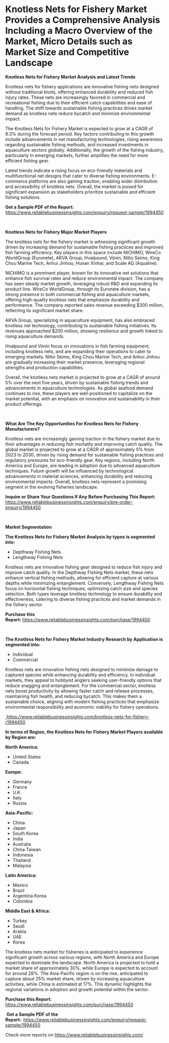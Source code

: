 <p><h1>Knotless Nets for Fishery Market Provides a Comprehensive Analysis Including a Macro Overview of the Market, Micro Details such as Market Size and Competitive Landscape</h1></p><p><strong>Knotless Nets for Fishery Market Analysis and Latest Trends</strong></p>
<p><p>Knotless nets for fishery applications are innovative fishing nets designed without traditional knots, offering enhanced durability and reduced fish injury rates. These nets are increasingly favored in commercial and recreational fishing due to their efficient catch capabilities and ease of handling. The shift towards sustainable fishing practices drives market demand as knotless nets reduce bycatch and minimize environmental impact.</p><p>The Knotless Nets for Fishery Market is expected to grow at a CAGR of 9.3% during the forecast period. Key factors contributing to this growth include advancements in net manufacturing technologies, rising awareness regarding sustainable fishing methods, and increased investments in aquaculture sectors globally. Additionally, the growth of the fishing industry, particularly in emerging markets, further amplifies the need for more efficient fishing gear.</p><p>Latest trends indicate a rising focus on eco-friendly materials and multifunctional net designs that cater to diverse fishing environments. E-commerce platforms are also gaining traction, enabling wider distribution and accessibility of knotless nets. Overall, the market is poised for significant expansion as stakeholders prioritize sustainable and efficient fishing solutions.</p></p>
<p><strong>Get a Sample PDF of the Report:&nbsp;</strong> <a href="https://www.reliablebusinessinsights.com/enquiry/request-sample/1994450?utm_campaign=3298&utm_medium=2&utm_source=Github&utm_content=ia&utm_term=30032025&utm_id=knotless-nets-for-fishery">https://www.reliablebusinessinsights.com/enquiry/request-sample/1994450</a></p>
<p>&nbsp;</p>
<p><strong>Knotless Nets for Fishery Major Market Players</strong></p>
<p><p>The knotless nets for the fishery market is witnessing significant growth driven by increasing demand for sustainable fishing practices and improved fish farming efficiency. Key players in this space include NICHIMO, WireCo WorldGroup (Euronete), AKVA Group, Hvalpsund, Vónin, Nitto Seimo, King Chou Marine Tech, Anhui Jinhou, Hunan Xinhai, and Scale AQ (Aqualine).</p><p>NICHIMO is a prominent player, known for its innovative net solutions that enhance fish survival rates and reduce environmental impact. The company has seen steady market growth, leveraging robust R&D and expanding its product line. WireCo WorldGroup, through its Euronete division, has a strong presence in both commercial fishing and aquaculture markets, offering high-quality knotless nets that emphasize durability and performance. The company reported sales revenue exceeding $300 million, reflecting its significant market share.</p><p>AKVA Group, specializing in aquaculture equipment, has also embraced knotless net technology, contributing to sustainable fishing initiatives. Its revenues approached $200 million, showing resilience and growth linked to rising aquaculture demands.</p><p>Hvalpsund and Vónin focus on innovations in fish farming equipment, including knotless nets, and are expanding their operations to cater to emerging markets. Nitto Seimo, King Chou Marine Tech, and Anhui Jinhou are gradually increasing their market presence, leveraging regional strengths and production capabilities.</p><p>Overall, the knotless nets market is projected to grow at a CAGR of around 5% over the next five years, driven by sustainable fishing trends and advancements in aquaculture technologies. As global seafood demand continues to rise, these players are well-positioned to capitalize on the market potential, with an emphasis on innovation and sustainability in their product offerings.</p></p>
<p>&nbsp;</p>
<p><strong>What Are The Key Opportunities For Knotless Nets for Fishery Manufacturers?</strong></p>
<p><p>Knotless nets are increasingly gaining traction in the fishery market due to their advantages in reducing fish mortality and improving catch quality. The global market is projected to grow at a CAGR of approximately 5% from 2023 to 2030, driven by rising demand for sustainable fishing practices and regulatory pressures for eco-friendly gear. Key regions, including North America and Europe, are leading in adoption due to advanced aquaculture techniques. Future growth will be influenced by technological advancements in material sciences, enhancing durability and reducing environmental impacts. Overall, knotless nets represent a promising segment in the evolving fisheries landscape.</p></p>
<p><strong>Inquire or Share Your Questions If Any Before Purchasing This Report:</strong> <a href="https://www.reliablebusinessinsights.com/enquiry/pre-order-enquiry/1994450?utm_campaign=3298&utm_medium=2&utm_source=Github&utm_content=ia&utm_term=30032025&utm_id=knotless-nets-for-fishery">https://www.reliablebusinessinsights.com/enquiry/pre-order-enquiry/1994450</a></p>
<p>&nbsp;</p>
<p><strong>Market Segmentation</strong></p>
<p><strong>The Knotless Nets for Fishery Market Analysis by types is segmented into:</strong></p>
<p><ul><li>Depthway Fishing Nets</li><li>Lengthway Fishing Nets</li></ul></p>
<p><p>Knotless nets are innovative fishing gear designed to reduce fish injury and improve catch quality. In the Depthway Fishing Nets market, these nets enhance vertical fishing methods, allowing for efficient capture at various depths while minimizing entanglement. Conversely, Lengthway Fishing Nets focus on horizontal fishing techniques, optimizing catch size and species selection. Both types leverage knotless technology to ensure durability and effectiveness, catering to diverse fishing practices and market demands in the fishery sector.</p></p>
<p><strong>Purchase this Report:&nbsp;</strong><a href="https://www.reliablebusinessinsights.com/purchase/1994450?utm_campaign=3298&utm_medium=2&utm_source=Github&utm_content=ia&utm_term=30032025&utm_id=knotless-nets-for-fishery">https://www.reliablebusinessinsights.com/purchase/1994450</a></p>
<p>&nbsp;</p>
<p><strong>The Knotless Nets for Fishery Market Industry Research by Application is segmented into:</strong></p>
<p><ul><li>Individual</li><li>Commercial</li></ul></p>
<p><p>Knotless nets are innovative fishing nets designed to minimize damage to captured species while enhancing durability and efficiency. In individual markets, they appeal to hobbyist anglers seeking user-friendly options that reduce snagging and entanglement. For the commercial sector, knotless nets boost productivity by allowing faster catch and release processes, maintaining fish health, and reducing bycatch. This makes them a sustainable choice, aligning with modern fishing practices that emphasize environmental responsibility and economic viability for fishery operations.</p></p>
<p><a href="https://www.reliablebusinessinsights.com/knotless-nets-for-fishery-r1994450?utm_campaign=3298&utm_medium=2&utm_source=Github&utm_content=ia&utm_term=30032025&utm_id=knotless-nets-for-fishery">&nbsp;https://www.reliablebusinessinsights.com/knotless-nets-for-fishery-r1994450</a></p>
<p><strong>In terms of Region, the Knotless Nets for Fishery Market Players available by Region are:</strong></p>
<p>
    <p> <strong> North America: </strong>
        <ul>
            <li>United States</li>
            <li>Canada</li>
        </ul>
        </p> 
    <p> <strong> Europe: </strong>
        <ul>
            <li>Germany</li>
            <li>France</li>
            <li>U.K.</li>
            <li>Italy</li>
            <li>Russia</li>
        </ul>
        </p> 
    <p> <strong> Asia-Pacific: </strong>
        <ul>
            <li>China</li>
            <li>Japan</li>
            <li>South Korea</li>
            <li>India</li>
            <li>Australia</li>
            <li>China Taiwan</li>
            <li>Indonesia</li>
            <li>Thailand</li>
            <li>Malaysia</li>
        </ul>
        </p> 
    <p> <strong> Latin America: </strong>
        <ul>
            <li>Mexico</li>
            <li>Brazil</li>
            <li>Argentina Korea</li>
            <li>Colombia</li>
        </ul>
        </p> 
    <p> <strong> Middle East & Africa: </strong>
        <ul>
            <li>Turkey</li>
            <li>Saudi</li>
            <li>Arabia</li>
            <li>UAE</li>
            <li>Korea</li>
        </ul>
    </p>
    </p>
<p><p>The knotless nets market for fisheries is anticipated to experience significant growth across various regions, with North America and Europe expected to dominate the landscape. North America is projected to hold a market share of approximately 30%, while Europe is expected to account for around 28%. The Asia-Pacific region is on the rise, anticipated to capture about 25% market share, driven by increasing aquaculture activities, while China is estimated at 17%. This dynamic highlights the regional variations in adoption and growth potential within the sector.</p></p>
<p><strong>Purchase this Report: </strong><a href="https://www.reliablebusinessinsights.com/purchase/1994450?utm_campaign=3298&utm_medium=2&utm_source=Github&utm_content=ia&utm_term=30032025&utm_id=knotless-nets-for-fishery">https://www.reliablebusinessinsights.com/purchase/1994450</a></p>
<p>&nbsp;<strong>Get a Sample PDF of the Report:&nbsp;&nbsp;</strong><a href="https://www.reliablebusinessinsights.com/enquiry/request-sample/1994450?utm_campaign=3298&utm_medium=2&utm_source=Github&utm_content=ia&utm_term=30032025&utm_id=knotless-nets-for-fishery">https://www.reliablebusinessinsights.com/enquiry/request-sample/1994450</a></p>
<p><strong></strong></p>
<p>Check more reports on <a href="https://www.reliablebusinessinsights.com/?utm_campaign=3298&utm_medium=2&utm_source=Github&utm_content=ia&utm_term=30032025&utm_id=knotless-nets-for-fishery">https://www.reliablebusinessinsights.com/</a></p>